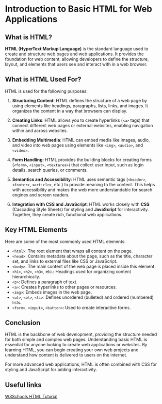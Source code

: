 # Introduction to Basic HTML for Web Applications

## What is HTML?

**HTML (HyperText Markup Language)** is the standard language used to create and structure web pages and web applications. It provides the foundation for web content, allowing developers to define the structure, layout, and elements that users see and interact with in a web browser.

## What is HTML Used For?

HTML is used for the following purposes:

1. **Structuring Content**: HTML defines the structure of a web page by using elements like headings, paragraphs, lists, links, and images. It organizes the content in a way that browsers can display.
   
2. **Creating Links**: HTML allows you to create hyperlinks (`<a>` tags) that connect different web pages or external websites, enabling navigation within and across websites.

3. **Embedding Multimedia**: HTML can embed media like images, audio, and video into web pages using elements like `<img>`, `<audio>`, and `<video>`.

4. **Form Handling**: HTML provides the building blocks for creating forms (`<form>`, `<input>`, `<textarea>`) that collect user input, such as login details, search queries, or comments.

5. **Semantics and Accessibility**: HTML uses semantic tags (`<header>`, `<footer>`, `<article>`, etc.) to provide meaning to the content. This helps with accessibility and makes the web more understandable for search engines and screen readers.

6. **Integration with CSS and JavaScript**: HTML works closely with **CSS** (Cascading Style Sheets) for styling and **JavaScript** for interactivity. Together, they create rich, functional web applications.

## Key HTML Elements

Here are some of the most commonly used HTML elements:

- `<html>`: The root element that wraps all content on the page.
- `<head>`: Contains metadata about the page, such as the title, character set, and links to external files like CSS or JavaScript.
- `<body>`: The main content of the web page is placed inside this element.
- `<h1>`, `<h2>`, `<h3>`, etc.: Headings used for organizing content hierarchically.
- `<p>`: Defines a paragraph of text.
- `<a>`: Creates hyperlinks to other pages or resources.
- `<img>`: Embeds images in the web page.
- `<ul>`, `<ol>`, `<li>`: Defines unordered (bulleted) and ordered (numbered) lists.
- `<form>`, `<input>`, `<button>`: Used to create interactive forms.

## Conclusion

HTML is the backbone of web development, providing the structure needed for both simple and complex web pages. Understanding basic HTML is essential for anyone looking to create web applications or websites. By learning HTML, you can begin creating your own web projects and understand how content is delivered to users on the internet.

For more advanced web applications, HTML is often combined with CSS for styling and JavaScript for adding interactivity.


## Useful links 
[W3Schools HTML Tutorial](https://www.w3schools.com/html/)
